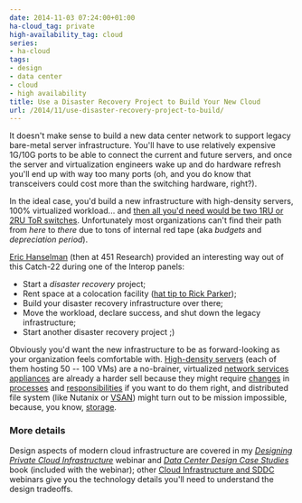 ```yaml
---
date: 2014-11-03 07:24:00+01:00
ha-cloud_tag: private
high-availability_tag: cloud
series:
- ha-cloud
tags:
- design
- data center
- cloud
- high availability
title: Use a Disaster Recovery Project to Build Your New Cloud
url: /2014/11/use-disaster-recovery-project-to-build/
---
```

It doesn't make sense to build a new data center network to support legacy bare-metal server infrastructure. You'll have to use relatively expensive 1G/10G ports to be able to connect the current and future servers, and once the server and virtualization engineers wake up and do hardware refresh you'll end up with way too many ports (oh, and you do know that transceivers could cost more than the switching hardware, right?).
<!--more-->
In the ideal case, you'd build a new infrastructure with high-density servers, 100% virtualized workload... and [then all you'd need would be two 1RU or 2RU ToR switches](/2014/10/all-you-need-are-two-top-of-rack/). Unfortunately most organizations can't find their path from *here* to *there* due to tons of internal red tape (aka *budgets* and *depreciation period*).

[Eric Hanselman](https://www.linkedin.com/in/erichanselman/) (then at 451 Research) provided an interesting way out of this Catch-22 during one of the Interop panels:

-   Start a *disaster recovery* project;
-   Rent space at a colocation facility ([hat tip to Rick Parker](/2014/09/open-source-hybrid-cloud-reference/));
-   Build your disaster recovery infrastructure over there;
-   Move the workload, declare success, and shut down the legacy infrastructure;
-   Start another disaster recovery project ;)

Obviously you'd want the new infrastructure to be as forward-looking as your organization feels comfortable with. [High-density servers](/2014/09/building-small-cloud-with-ucs-mini/) (each of them hosting 50 -- 100 VMs) are a no-brainer, virtualized [network services appliances](/2013/04/virtual-appliance-performance-is/) are already a harder sell because they might require [changes](/2014/09/youve-been-doing-same-thing-for-last-20/) in [processes](/2013/11/typical-enterprise-application/) and [responsibilities](/2013/12/omg-who-will-manage-all-those-virtual/) if you want to do them right, and distributed file system (like Nutanix or [VSAN](/2014/08/vmware-evorail-one-stop-shopping-for/)) might turn out to be mission impossible, because, you know, [storage](/2010/08/storage-networking-is-different/).

### More details

Design aspects of modern cloud infrastructure are covered in my [*Designing Private Cloud Infrastructure*](http://www.ipspace.net/Designing_Private_Cloud_Infrastructure) webinar and [*Data Center Design Case Studies*](http://www.ipspace.net/Data_Center_Design_Case_Studies) book (included with the webinar); other [Cloud Infrastructure and SDDC](http://www.ipspace.net/Roadmap/Cloud_computing_webinars) webinars give you the technology details you'll need to understand the design tradeoffs.
